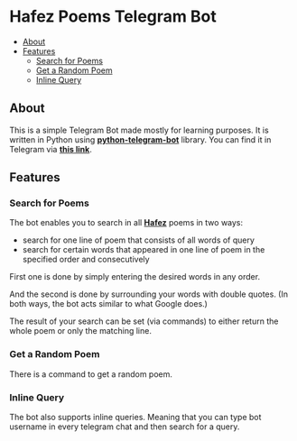 
# Hafez Poems Telegram Bot

- [About](#about)
- [Features](#features)
  - [Search for Poems](#search-for-poems)
  - [Get a Random Poem](#get-a-random-poem)
  - [Inline Query](#inline-query)

## About
This is a simple Telegram Bot made mostly for learning purposes.
It is written in Python using **[python-telegram-bot](https://github.com/python-telegram-bot/python-telegram-bot)** library. You can find it in Telegram via **[this link](https://t.me/hafez_poems_bot)**.

## Features

### Search for Poems
The bot enables you to search in all **[Hafez](https://en.wikipedia.org/wiki/Hafez)** poems in two ways:
- search for one line of poem that consists of all words of query
- search for certain words that appeared in one line of poem in the specified order and consecutively

First one is done by simply entering the desired words in any order.

And the second is done by surrounding your words with double quotes. (In both ways, the bot acts similar to what Google does.)

The result of your search can be set (via commands) to either return the whole poem or only the matching line.

### Get a Random Poem
There is a command to get a random poem.

### Inline Query
The bot also supports inline queries. Meaning that you can type bot username in every telegram chat and then search for a query.
